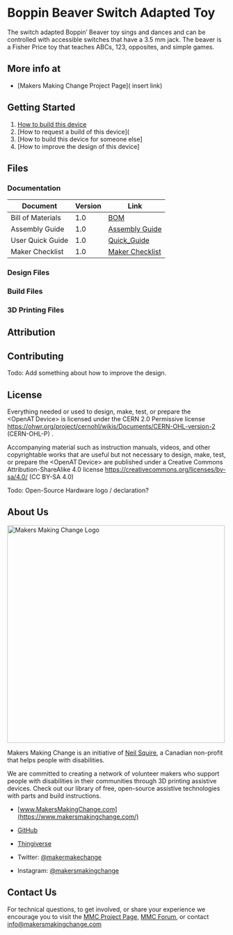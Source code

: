 # Boppin Beaver Switch Adapted Toy
The switch adapted Boppin’ Beaver toy sings and dances and can be controlled with accessible switches that have a 3.5 mm jack. The beaver is a Fisher Price toy that teaches ABCs, 123, opposites, and simple games.

## More info at
- [Makers Making Change Project Page]( insert link)

## Getting Started
1. [How to build this device](/Documentation/Boppin'Beaver_Assembly_Guide.pdf) 
2. [How to request a build of this device](
3. [How to build this device for someone else]
4. [How to improve the design of this device]

## Files


### Documentation
| Document             | Version | Link                                                                                  |
|----------------------|---------|---------------------------------------------------------------------------------------|
| Bill of Materials    | 1.0     | [BOM](/Documentation/Boppin'Beaver_BOM_V1.0.xlsx)                                     |
| Assembly Guide       | 1.0     | [Assembly Guide](/Documentation/Boppin'Beaver_Assembly_Guide.pdf)                     |      
| User Quick Guide     | 1.0     | [Quick_Guide](/Documentation/Boppin'Beaver_User_Guide.pdf)                            |
| Maker Checklist      | 1.0     | [Maker Checklist](/Documentation/Boppin'Beaver_Maker_Checklist.pdf)                   |


### Design Files 

 

### Build Files 

### 3D Printing Files 

 

## Attribution 

 

## Contributing 

Todo: Add something about how to improve the design.  

 

 

## License 
Everything needed or used to design, make, test, or prepare the <OpenAT Device> is licensed under the CERN 2.0 Permissive license <https://ohwr.org/project/cernohl/wikis/Documents/CERN-OHL-version-2> (CERN-OHL-P) . 

 

Accompanying material such as instruction manuals, videos, and other copyrightable works that are useful but not necessary to design, make, test, or prepare the <OpenAT Device> are published under a Creative Commons Attribution-ShareAlike 4.0 license <https://creativecommons.org/licenses/by-sa/4.0/> (CC BY-SA 4.0) 

 

Todo: Open-Source Hardware logo / declaration? 

 

 ## About Us 

<img src="https://www.makersmakingchange.com/wp-content/uploads/logo/mmc_logo.svg" width="500" alt="Makers Making Change Logo"> 

 

Makers Making Change is an initiative of [Neil Squire](https://www.neilsquire.ca/), a Canadian non-profit that helps people with disabilities. 

 

We are committed to creating a network of volunteer makers who support people with disabilities in their communities through 3D printing assistive devices. Check out our library of free, open-source assistive technologies with parts and build instructions. 

 

 - [www.MakersMakingChange.com](https://www.makersmakingchange.com/) 

 - [GitHub](https://github.com/makersmakingchange) 

 - [Thingiverse](https://www.thingiverse.com/makersmakingchange/about) 

 - Twitter: [@makermakechange](https://twitter.com/makermakechange) 

 - Instagram: [@makersmakingchange](https://www.instagram.com/makersmakingchange) 

 

## Contact Us 

 

For technical questions, to get involved, or share your experience we encourage you to visit the [MMC Project Page]( https://www.makersmakingchange.com/project), [MMC Forum](https://makersmakingchange.com/forum/), or contact info@makersmakingchange.com 

 

 

